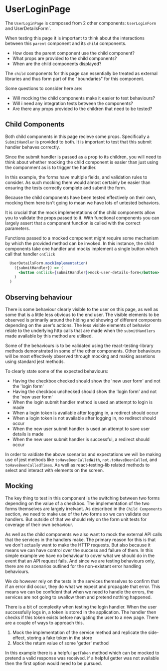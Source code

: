 # UserLoginPage

The `UserLoginPage` is composed from 2 other components: `UserLoginForm` and UserDetailsForm`.

When testing this page it is important to think about the interactions between this `parent` component and its `child` components.

- How does the parent component use the child component?
- What props are provided to the child components?
- When are the child components displayed?

The `child` components for this page can essentially be treated as external libraries and thus form part of the "boundaries" for this component.

Some questions to consider here are:

- Will mocking the child components make it easier to test behaviours?
- Will i need any integration tests between the components?
- Are there any props provided to the children that need to be tested?

## Child Components

Both child components in this page recieve some props. Specifically a `SubmitHandler` is provided to both. It is important to test that this submit handler behaves correctly.

Since the submit handler is passed as a prop to its children, you will need to think about whether mocking the child component is easier than just using the componment as is to trigger the handler.

In this example, the forms have multiple fields, and validation rules to consider. As such mocking them would almost certainly be easier than ensuring the tests correctly complete and submit the form.

Because the child components have been tested effectively on their own, mocking them here isn't going to mean we have lots of untested behaviors. 

It is crucial that the mock implementations of the child components allow you to validate the props passed to it. With functional components you can largely assert that a component function is called with the correct parameters.

Functions passed to a mocked component might require some mechanism by which the provided method can be invoked. In this instance, the child components take one handler and mocks implement a single button which call that handler `onClick`

```jsx
  UserDetailsForm.mockImplementation(
    ({submitHandler}) => (
      <button onClick={submitHandler}>mock-user-details-form</button>
    )
  )
```

## Observing behaviour

There is some behaviour clearly visible to the user on this page, as well as some that is a little less obvious to the end user. The visible elements to be observed is primarily around the hiding and showing of different compoents depending on the user's actions. The less visible elements of behavior relate to the underlying http calls that are made when the `submitHandlers` made available by this method are utilised.

Some of the behaviours is to be validated using the react-testing-library methods demonstrated in some of the other components. Other behaviours will be most effectively observed through mocking and making assetions using standard jest methods.

To clearly state some of the expected behaviours:
- Having the checkbox checked should show the 'new user form' and not the 'login form'
- Having the checkbox unchecked should show the 'login form' and not the 'new user form'
- When the login submit handler method is used an attempt to login is made
- When a login token is available after logging in, a redirect should occur
- When a login token is not available after logging in, no redirect should occur
- When the new user submit handler is used an attempt to save user details is made
- When the new user submit handler is successful, a redirect should occur

In order to valdiate the above scenarios and expectations we will be making use of jest methods like `toHaveBeenCalledWith`, `not.toHaveBeenCalled`, and `toHaveBeenCalledTimes`. As well as react-testing-lib related methods to select and interact with elements on the screen.

## Mocking

The key thing to test in this component is the switching between two forms depending on the value of a checkbox. The implementation of the two forms themselves are largely irrelvant. As described in the `Child Components` section, we need to make use of the two forms so we can validate our handlers. But outside of that we should rely on the form unit tests for coverage of their own behaviour.

As well as the child components we also want to mock the external API calls that the services in the handlers make. The primary reason for this is that we don't actually want to make the HTTP requests. But also because it means we can have control over the success and failure of them. In this simple example we have no behaviour to cover what we should do in the event that an API request fails. And since we are testing behaviours only, there are no scenarios outlined for the non-existant error handling behaviours.

We do however rely on the tests in the services themselves to confirm that if an error did occur, they do what we expect and propagate that error. This means we can be confident that when we need to handle the errors, the services are not going to swallow them and pretend nothing happened.

There is a bit of complexity when testing the login handler. When the user successfully logs in, a token is stored in the application. The handler then checks if this token exists before navigating the user to a new page. There are a couple of ways to approach this.
1. Mock the implementation of the service method and replicate the side-effect, storing a fake token in the store
2. Mock the return value of some 'getter' method

In this example there is a helpful `getToken` method which can be mocked to pretend a valid response was received. if a helpful getter was not available then the first option would need to be pursued.
